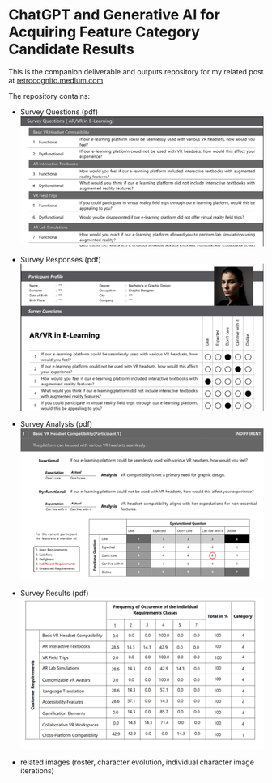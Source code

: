 # ChatGPT and Generative AI for Acquiring Feature Category Candidate Results
This is the companion deliverable and outputs repository for my related post at [retrocognito.medium.com](https://retrocognito.medium.com/chatgpt-and-generative-ai-for-acquiring-feature-category-candidate-results-part-i-general-process-87462eb8dd5e)
 
 The repository contains:
 - Survey Questions (pdf)
  ![Survey Questions](surveyQuestions.png)
 - Survey Responses (pdf)
 ![Survey Responses](surveyResponses.png)
 - Survey Analysis (pdf)
  ![Survey Analysis](surveyAnalysis.png)
 
 - Survey Results (pdf)
  ![Survey Results](surveyResults.png)

 - related images (roster, character evolution, individual character image iterations)
    
 